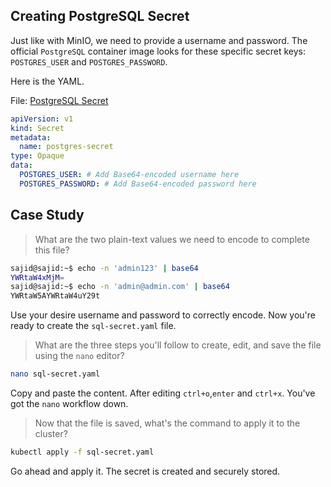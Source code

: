## Creating PostgreSQL Secret
Just like with MinIO, we need to provide a username and password. The official `PostgreSQL` container image looks for these specific secret keys: `POSTGRES_USER` and `POSTGRES_PASSWORD`.

Here is the YAML. 

File: [PostgreSQL Secret](../config/sql-secret.yaml)
```yaml
apiVersion: v1
kind: Secret
metadata:
  name: postgres-secret
type: Opaque
data:
  POSTGRES_USER: # Add Base64-encoded username here
  POSTGRES_PASSWORD: # Add Base64-encoded password here
```
## Case Study
> What are the two plain-text values we need to encode to complete this file?

```bash
sajid@sajid:~$ echo -n 'admin123' | base64 
YWRtaW4xMjM= 
sajid@sajid:~$ echo -n 'admin@admin.com' | base64 
YWRtaW5AYWRtaW4uY29t
```

Use your desire username and password to correctly encode. Now you're ready to create the `sql-secret.yaml` file.

> What are the three steps you'll follow to create, edit, and save the file using the `nano` editor? 

```bash
nano sql-secret.yaml
```
Copy and paste the content. After editing `ctrl+o`,`enter` and `ctrl+x`. You've got the `nano` workflow down.

> Now that the file is saved, what's the command to apply it to the cluster?

```bash
kubectl apply -f sql-secret.yaml
```
Go ahead and apply it. The secret is created and securely stored.